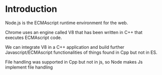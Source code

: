 # Introduction

Node.js is the ECMAscript runtime environment for the web.

Chrome uses an engine called V8 that has been written in C++ that executes ECMAscript code.

We can integrate V8 in a C++ application and build further Javascript/ECMAscript functionalities of things found in Cpp but not in ES.

File handling was supported in Cpp but not in js, so Node makes Js implement file handling